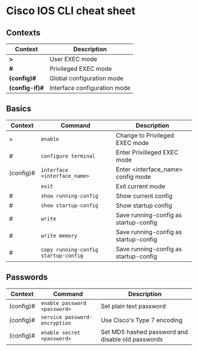 # Cisco IOS CLI cheat sheet

## Contexts

| Context          | Description |
| --- | --- |
| **>**            | User EXEC mode |
| **#**            | Privileged EXEC mode |
| **(config)#**    | Global configuration mode |
| **(config-if)#** | Interface configuration mode |

## Basics

| Context   | Command                              | Description |
| --- | --- | --- |
| >         | `enable`                             | Change to Privileged EXEC mode |
| #         | `configure terminal`                 | Enter Privilleged EXEC mode |
| (config)# | `interface <interface_name>`         | Enter <interface_name> config mode |
|           | `exit`                               | Exit current mode |
| #         | `show running-config`                | Show current config |
| #         | `show startup-config`                | Show startup config |
| #         | `write`                              | Save running-config as startup-config |
| #         | `write memory`                       | Save running-config as startup-config |
| #         | `copy running-config startup-config` | Save running-config as startup-config |

## Passwords

| Context   | Command                       | Description |
| --- | --- | --- |
| (config)# | `enable password <password>`  | Set plain text password |
| (config)# | `service password-encryption` | Use Cisco's Type 7 encoding |
| (config)# | `enable secret <password>`    | Set MD5 hashed password and disable old passwords |

